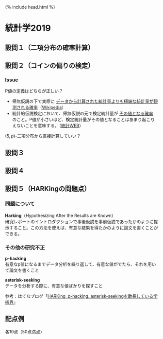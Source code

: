 {% include head.html %}

# 統計学2019

## 設問１（二項分布の確率計算）

## 設問２（コインの偏りの検定）
### Issue
P値の定義はどちらが正しい？
- 帰無仮説の下で実際に <u>データから計算された統計量よりも極端な統計量が観測される確率</u>（[Wikipedia](https://ja.wikipedia.org/wiki/有意#P値)）
- 統計的仮説検定において、帰無仮説の元で検定統計量が <u>その値となる確率</u> のこと。P値が小さいほど、検定統計量がその値となることはあまり起こりえないことを意味する。（[統計WEB](https://bellcurve.jp/statistics/glossary/2172.html)）

$(5,p)$-二項分布から直接計算していい？

## 設問３

## 設問４

## 設問５（HARKingの問題点）
### 問題について
**Harking**（Hypothesizing After the Results are Known）  
研究レポートのイントロダクションで事後仮説を事前仮説であったかのように提示すること。この方法を使えば、有意な結果を得たかのように論文を書くことができる。

### その他の研究不正
**p-hacking**  
有意なp値になるまでデータ分析を繰り返して、有意な値がでたら、それを用いて論文を書くこと

**asterisk-seeking**  
データを分析する際に、有意な値ばかりを探すこと

参考：はてなブログ「[HARKing, p-hacking, asterisk-seekingを助長している学術界](https://tomsekiguchi.hatenablog.com/entry/20170727/1501136241#:~:text=HARKingとは、Hypothesizing%20After,ていく行為である%E3%80%82)」

## 配点例
各10点（50点満点）